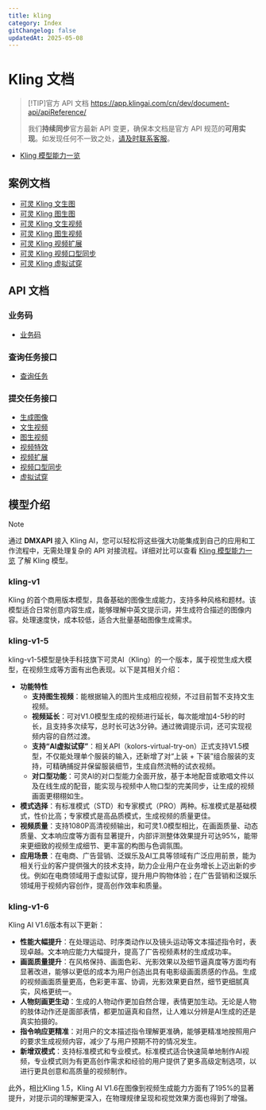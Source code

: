 ```yaml
---
title: kling
category: Index
gitChangelog: false
updatedAt: 2025-05-08
---
```


# Kling 文档

> [!TIP]官方 API 文档
> https://app.klingai.com/cn/dev/document-api/apiReference/
> 
> 我们**持续同步**官方最新 API 变更，确保本文档是官方 API 规范的**可用实现**。如发现任何不一致之处，[请及时联系客服](https://dmxapi.cn/models.html#contact)。


- [Kling 模型能力一览](overview.md)

## 案例文档


- [可灵 Kling 文生图](kling-text-to-image.md)
- [可灵 Kling 图生图](kling-image-to-image.md)
- [可灵 Kling 文生视频](kling-text-to-video.md)
- [可灵 Kling 图生视频](kling-image-to-video.md)    
- [可灵 Kling 视频扩展](kling-video-extend.md)
- [可灵 Kling 视频口型同步](kling-lip-sync.md)
- [可灵 Kling 虚拟试穿](kling-virtual-try-on.md)

## API 文档

### 业务码

- [业务码](./api/business-code.md)

### 查询任务接口

- [查询任务](./api/query-api.md)

### 提交任务接口

- [生成图像](./api/generate-image.md)
- [文生视频](./api/text-generate-video.md)
- [图生视频](./api/image-generate-video.md)
- [视频特效](./api/video-effect.md)
- [视频扩展](./api/video-extend.md)
- [视频口型同步](./api/video-sync-lip.md)
- [虚拟试穿](./api/virtual-try-on.md)


## 模型介绍

> [!NOTE]
> 通过 **DMXAPI** 接入 Kling AI，您可以轻松将这些强大功能集成到自己的应用和工作流程中，无需处理复杂的 API 对接流程。详细对比可以查看 [Kling 模型能力一览](./overview.md) 了解 Kling 模型。


### kling-v1

Kling 的首个商用版本模型，具备基础的图像生成能力，支持多种风格和题材。该模型适合日常创意内容生成，能够理解中英文提示词，并生成符合描述的图像内容。处理速度快，成本较低，适合大批量基础图像生成需求。

### kling-v1-5

kling-v1-5模型是快手科技旗下可灵AI（Kling）的一个版本，属于视觉生成大模型，在视频生成等方面有出色表现。以下是其相关介绍：
- **功能特性**
    - **支持图生视频**：能根据输入的图片生成相应视频，不过目前暂不支持文生视频。
    - **视频延长**：可对V1.0模型生成的视频进行延长，每次能增加4-5秒的时长，且支持多次续写，总时长可达3分钟。通过微调提示词，还可实现视频内容的自然过渡。
    - **支持“AI虚拟试穿”**：相关API（kolors-virtual-try-on）正式支持V1.5模型，不仅能处理单个服装的输入，还新增了对“上装 + 下装”组合服装的支持，可精确捕捉并保留服装细节，生成自然流畅的试衣视频。
    - **对口型功能**：可灵AI的对口型能力全面开放，基于本地配音或歌唱文件以及在线生成的配音，能实现与视频中人物口型的完美同步，让生成的视频画面更栩栩如生。
- **模式选择**：有标准模式（STD）和专家模式（PRO）两种。标准模式是基础模式，性价比高；专家模式是高品质模式，生成视频的质量更佳。
- **视频质量**：支持1080P高清视频输出，和可灵1.0模型相比，在画面质量、动态质量、文本响应度等方面有显著提升，内部评测整体效果提升可达95%，能带来更细致的视频生成细节、更丰富的构图与色调氛围。
- **应用场景**：在电商、广告营销、泛娱乐及AI工具等领域有广泛应用前景，能为相关行业的客户提供强大的技术支持，助力企业用户在业务增长上迈出新的步伐。例如在电商领域用于虚拟试穿，提升用户购物体验；在广告营销和泛娱乐领域用于视频内容创作，提高创作效率和质量。

### kling-v1-6

Kling AI V1.6版本有以下更新：
- **性能大幅提升**：在处理运动、时序类动作以及镜头运动等文本描述指令时，表现卓越。文本响应能力大幅提升，提高了广告视频素材的生成成功率。
- **画面质量提升**：在风格保持、画面色彩、光影效果以及细节逼真度等方面均有显著改进，能够以更低的成本为用户创造出具有电影级画面质感的作品。生成的视频画面质量更高，色彩更丰富、协调，光影效果更自然，细节更细腻真实，风格更统一。
- **人物刻画更生动**：生成的人物动作更加自然合理，表情更加生动。无论是人物的肢体动作还是面部表情，都更加逼真和自然，让人难以分辨是AI生成的还是真实拍摄的。
- **指令响应更精准**：对用户的文本描述指令理解更准确，能够更精准地按照用户的要求生成视频内容，减少了与用户预期不符的情况发生。
- **新增双模式**：支持标准模式和专业模式。标准模式适合快速简单地制作AI视频，专业模式则为有更高创作需求和经验的用户提供了更多高级定制选项，以进行更具创意和高质量的视频制作。

此外，相比Kling 1.5，Kling AI V1.6在图像到视频生成能力方面有了195%的显著提升，对提示词的理解更深入，在物理规律呈现和视觉效果方面也得到了增强。
